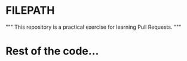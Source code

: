 # FILEPATH

"""
This repository is a practical exercise for learning Pull Requests.
"""

# Rest of the code...

